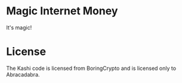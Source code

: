 # Magic Internet Money

It's magic! 

# License

The Kashi code is licensed from BoringCrypto and is licensed only to Abracadabra.
